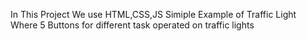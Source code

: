 In This Project
We use HTML,CSS,JS
Simiple Example of Traffic Light
Where 5 Buttons for different task operated on traffic lights
